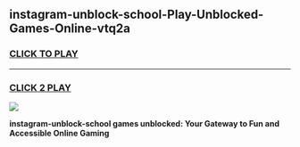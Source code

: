 
## instagram-unblock-school-Play-Unblocked-Games-Online-vtq2a
<h3>
<a href="https://premium76.site?title=instagram-unblock-school&ref=25A">CLICK TO PLAY</a></h3>
<hr>

<h3>
<a href="https://premium76.site?title=instagram-unblock-school&ref=25A">CLICK 2 PLAY</a>
  
</h3>

<a href="https://premium76.site?title=instagram-unblock-school&ref=25A"><img src="https://clearcache.store/games.png"></a>


**instagram-unblock-school games unblocked: Your Gateway to Fun and Accessible Online Gaming**
